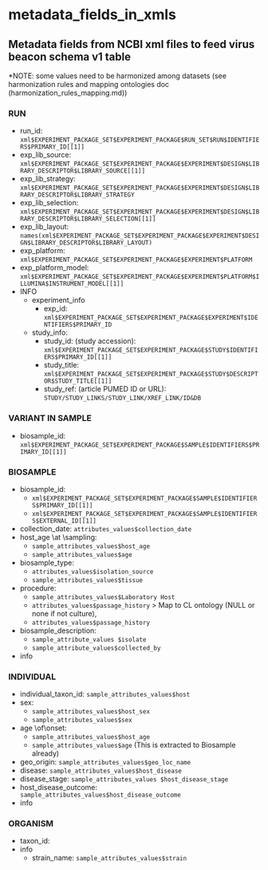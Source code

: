 # metadata_fields_in_xmls

## Metadata fields from NCBI xml files to feed virus beacon schema v1 table

\*NOTE: some values need to be harmonized among datasets (see harmonization rules and mapping ontologies doc (harmonization_rules_mapping.md))



### RUN
* run_id:   `xml$EXPERIMENT_PACKAGE_SET$EXPERIMENT_PACKAGE$RUN_SET$RUN$IDENTIFIERS$PRIMARY_ID[[1]]`
* exp_lib_source: `xml$EXPERIMENT_PACKAGE_SET$EXPERIMENT_PACKAGE$EXPERIMENT$DESIGN$LIBRARY_DESCRIPTOR$LIBRARY_SOURCE[[1]]`
* exp_lib_strategy: `xml$EXPERIMENT_PACKAGE_SET$EXPERIMENT_PACKAGE$EXPERIMENT$DESIGN$LIBRARY_DESCRIPTOR$LIBRARY_STRATEGY`
* exp_lib_selection:  `xml$EXPERIMENT_PACKAGE_SET$EXPERIMENT_PACKAGE$EXPERIMENT$DESIGN$LIBRARY_DESCRIPTOR$LIBRARY_SELECTION[[1]]`
* exp_lib_layout: `names(xml$EXPERIMENT_PACKAGE_SET$EXPERIMENT_PACKAGE$EXPERIMENT$DESIGN$LIBRARY_DESCRIPTOR$LIBRARY_LAYOUT)`
* exp_platform: `xml$EXPERIMENT_PACKAGE_SET$EXPERIMENT_PACKAGE$EXPERIMENT$PLATFORM`
* exp_platform_model: `xml$EXPERIMENT_PACKAGE_SET$EXPERIMENT_PACKAGE$EXPERIMENT$PLATFORM$ILLUMINA$INSTRUMENT_MODEL[[1]]`
* INFO
	* experiment_info
		* exp_id: `xml$EXPERIMENT_PACKAGE_SET$EXPERIMENT_PACKAGE$EXPERIMENT$IDENTIFIERS$PRIMARY_ID`
	* study_info: 
		* study_id: (study accession): `xml$EXPERIMENT_PACKAGE_SET$EXPERIMENT_PACKAGE$STUDY$IDENTIFIERS$PRIMARY_ID[[1]]`
		* study_title: `xml$EXPERIMENT_PACKAGE_SET$EXPERIMENT_PACKAGE$STUDY$DESCRIPTOR$STUDY_TITLE[[1]]`
		* study_ref: (article PUMED ID or URL): `STUDY/STUDY_LINKS/STUDY_LINK/XREF_LINK/ID&DB`

### VARIANT IN SAMPLE
* biosample_id: `xml$EXPERIMENT_PACKAGE_SET$EXPERIMENT_PACKAGE$SAMPLE$IDENTIFIERS$PRIMARY_ID[[1]]`

### BIOSAMPLE 
* biosample_id: 
	* `xml$EXPERIMENT_PACKAGE_SET$EXPERIMENT_PACKAGE$SAMPLE$IDENTIFIERS$PRIMARY_ID[[1]]`
	* `xml$EXPERIMENT_PACKAGE_SET$EXPERIMENT_PACKAGE$SAMPLE$IDENTIFIERS$EXTERNAL_ID[[1]]`
* collection_date: `attributes_values$collection_date`
* host_age \at \sampling: 
	* `sample_attributes_values$host_age`
	* `sample_attributes_values$age`
* biosample_type: 
	* `attributes_values$isolation_source`
	* `sample_attributes_values$tissue`
* procedure: 
	* `sample_attributes_values$Laboratory Host`
	* `attributes_values$passage_history` \> Map to CL ontology (NULL or none if not culture), 
	* `attributes_values$passage_history`
* biosample_description: 
	* `sample_attribute_values $isolate`
	* `sample_attribute_values$collected_by`
* info

### INDIVIDUAL 
* individual_taxon_id: `sample_attributes_values$host`
* sex:  
	* `sample_attributes_values$host_sex`
	* `sample_attributes_values$sex`
* age \of\onset: 
	* `sample_attributes_values$host_age`
	* `sample_attributes_values$age`
	(This is extracted to Biosample already)
* geo_origin: `sample_attributes_values$geo_loc_name`
* disease:  `sample_attributes_values$host_disease`
* disease_stage: `sample_attributes_values $host_disease_stage`
* host_disease_outcome:` sample_attributes_values$host_disease_outcome`
* info 

### ORGANISM
* taxon_id:    
* info
	* strain_name: `sample_attributes_values$strain`
